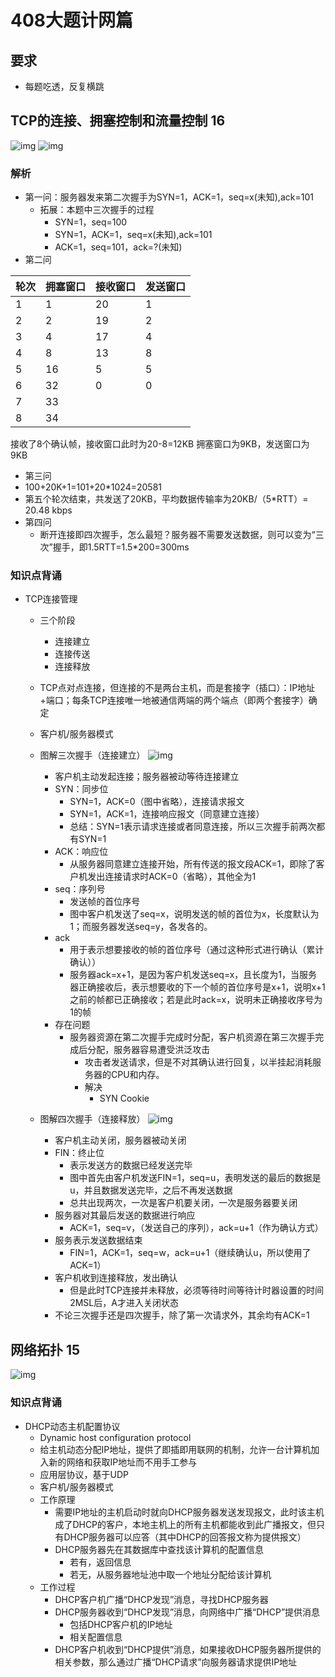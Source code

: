 # 408大题计网篇
## 要求
* 每题吃透，反复横跳
## TCP的连接、拥塞控制和流量控制 16
![img](https://s1.ax1x.com/2020/10/31/BU3xje.jpg)
![img](https://s1.ax1x.com/2020/10/31/BU83CV.jpg)
### 解析
* 第一问：服务器发来第二次握手为SYN=1，ACK=1，seq=x(未知),ack=101
    * 拓展：本题中三次握手的过程
        * SYN=1，seq=100
        * SYN=1，ACK=1，seq=x(未知),ack=101
        * ACK=1，seq=101，ack=?(未知)
* 第二问

轮次|拥塞窗口|接收窗口|发送窗口
--|--|--|--|
1|1|20|1
2|2|19|2
3|4|17|4
4|8|13|8
5|16|5|5
6|32|0|0
7|33
8|34

接收了8个确认帧，接收窗口此时为20-8=12KB
拥塞窗口为9KB，发送窗口为9KB

* 第三问
 * 100+20K+1=101+20*1024=20581
 * 第五个轮次结束，共发送了20KB，平均数据传输率为20KB/（5*RTT）= 20.48 kbps
* 第四问
    * 断开连接即四次握手，怎么最短？服务器不需要发送数据，则可以变为“三次”握手，即1.5RTT=1.5*200=300ms
### 知识点背诵
* TCP连接管理
    * 三个阶段
        * 连接建立
        * 连接传送
        * 连接释放
    * TCP点对点连接，但连接的不是两台主机，而是套接字（插口）：IP地址+端口；每条TCP连接唯一地被通信两端的两个端点（即两个套接字）确定
    * 客户机/服务器模式
    * 图解三次握手（连接建立）
    ![img](https://s1.ax1x.com/2020/10/31/BUQUYT.jpg)
        * 客户机主动发起连接；服务器被动等待连接建立
        * SYN：同步位
            * SYN=1，ACK=0（图中省略），连接请求报文
            * SYN=1，ACK=1，连接响应报文（同意建立连接）
            * 总结：SYN=1表示请求连接或者同意连接，所以三次握手前两次都有SYN=1
        * ACK：响应位
            * 从服务器同意建立连接开始，所有传送的报文段ACK=1，即除了客户机发出连接请求时ACK=0（省略），其他全为1
        * seq：序列号
            * 发送帧的首位序号
            * 图中客户机发送了seq=x，说明发送的帧的首位为x，长度默认为1；而服务器发送seq=y，各发各的。
        * ack
            * 用于表示想要接收的帧的首位序号（通过这种形式进行确认（累计确认））
            * 服务器ack=x+1，是因为客户机发送seq=x，且长度为1，当服务器正确接收后，表示想要收的下一个帧的首位序号是x+1，说明x+1之前的帧都已正确接收；若是此时ack=x，说明未正确接收序号为1的帧
        * 存在问题
            * 服务器资源在第二次握手完成时分配，客户机资源在第三次握手完成后分配，服务器容易遭受洪泛攻击
                * 攻击者发送请求，但是不对其确认进行回复，以半挂起消耗服务器的CPU和内存。
                * 解决
                    * SYN Cookie

    * 图解四次握手（连接释放）
    ![img](https://s1.ax1x.com/2020/10/31/BUtnzV.jpg)
        * 客户机主动关闭，服务器被动关闭
        * FIN：终止位
            * 表示发送方的数据已经发送完毕
            * 图中首先由客户机发送FIN=1，seq=u，表明发送的最后的数据是u，并且数据发送完毕，之后不再发送数据
            * 总共出现两次，一次是客户机要关闭，一次是服务器要关闭
        * 服务器对其最后发送的数据进行响应
            * ACK=1，seq=v，（发送自己的序列），ack=u+1（作为确认方式）
        * 服务表示发送数据结束
            * FIN=1，ACK=1，seq=w，ack=u+1（继续确认u，所以使用了ACK=1）
        * 客户机收到连接释放，发出确认
            * 但是此时TCP连接并未释放，必须等待时间等待计时器设置的时间2MSL后，A才进入关闭状态
        * 不论三次握手还是四次握手，除了第一次请求外，其余均有ACK=1


## 网络拓扑 15
![img]()
### 知识点背诵
* DHCP动态主机配置协议
    * Dynamic host configuration protocol
    * 给主机动态分配IP地址，提供了即插即用联网的机制，允许一台计算机加入新的网络和获取IP地址而不用手工参与
    * 应用层协议，基于UDP
    * 客户机/服务器模式
    * 工作原理
        * 需要IP地址的主机启动时就向DHCP服务器发送发现报文，此时该主机成了DHCP的客户，本地主机上的所有主机都能收到此广播报文，但只有DHCP服务器可以应答（其中DHCP的回答报文称为提供报文）
        * DHCP服务器先在其数据库中查找该计算机的配置信息
            * 若有，返回信息
            * 若无，从服务器地址池中取一个地址分配给该计算机
    * 工作过程
        * DHCP客户机广播“DHCP发现”消息，寻找DHCP服务器
        * DHCP服务器收到“DHCP发现”消息，向网络中广播“DHCP”提供消息
            * 包括DHCP客户机的IP地址
            * 相关配置信息
        * DHCP客户机收到“DHCP提供”消息，如果接收DHCP服务器所提供的相关参数，那么通过广播“DHCP请求”向服务器请求提供IP地址
